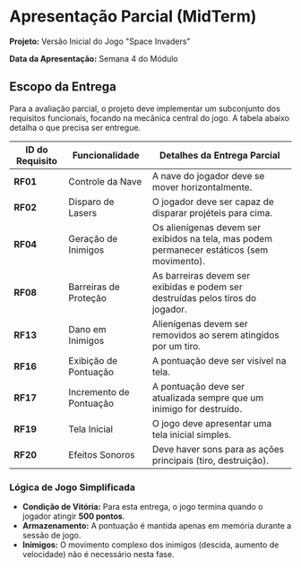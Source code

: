 # Apresentação Parcial (MidTerm)

**Projeto:** Versão Inicial do Jogo "Space Invaders"

**Data da Apresentação:** Semana 4 do Módulo

## Escopo da Entrega

Para a avaliação parcial, o projeto deve implementar um subconjunto dos requisitos funcionais, focando na mecânica central do jogo. A tabela abaixo detalha o que precisa ser entregue.

| ID do Requisito | Funcionalidade | Detalhes da Entrega Parcial |
| --- | --- | --- |
| **RF01** | Controle da Nave | A nave do jogador deve se mover horizontalmente. |
| **RF02** | Disparo de Lasers | O jogador deve ser capaz de disparar projéteis para cima. |
| **RF04** | Geração de Inimigos | Os alienígenas devem ser exibidos na tela, mas podem permanecer estáticos (sem movimento). |
| **RF08** | Barreiras de Proteção | As barreiras devem ser exibidas e podem ser destruídas pelos tiros do jogador. |
| **RF13** | Dano em Inimigos | Alienígenas devem ser removidos ao serem atingidos por um tiro. |
| **RF16** | Exibição de Pontuação | A pontuação deve ser visível na tela. |
| **RF17** | Incremento de Pontuação | A pontuação deve ser atualizada sempre que um inimigo for destruído. |
| **RF19** | Tela Inicial | O jogo deve apresentar uma tela inicial simples. |
| **RF20** | Efeitos Sonoros | Deve haver sons para as ações principais (tiro, destruição). |

### Lógica de Jogo Simplificada

- **Condição de Vitória:** Para esta entrega, o jogo termina quando o jogador atingir **500 pontos**.
- **Armazenamento:** A pontuação é mantida apenas em memória durante a sessão de jogo.
- **Inimigos:** O movimento complexo dos inimigos (descida, aumento de velocidade) não é necessário nesta fase.
